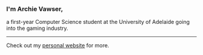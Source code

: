 ### I'm Archie Vawser,
a first-year Computer Science student at the University of Adelaide going into the gaming industry.

---

Check out my [personal website](https://archievawser.com) for more.
